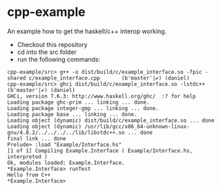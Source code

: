 cpp-example
===========

An example how to get the haskell/c++ interop working.

 * Checkout this repository
 * cd into the src folder
 * run the following commands:

```Shell
cpp-example/src> g++ -o dist/build/c/example_interface.so -fpic -shared c/example_interface.cpp       (b'master'|✔) (daniel)
cpp-example/src> ghci dist/build/c/example_interface.so -lstdc++                                      (b'master'|✔) (daniel)
GHCi, version 7.6.3: http://www.haskell.org/ghc/  :? for help
Loading package ghc-prim ... linking ... done.
Loading package integer-gmp ... linking ... done.
Loading package base ... linking ... done.
Loading object (dynamic) dist/build/c/example_interface.so ... done
Loading object (dynamic) /usr/lib/gcc/x86_64-unknown-linux-gnu/4.8.2/../../../../lib/libstdc++.so ... done
final link ... done
Prelude> :load "Example/Interface.hs"
[1 of 1] Compiling Example.Interface ( Example/Interface.hs, interpreted )
Ok, modules loaded: Example.Interface.
*Example.Interface> runTest
Hello from C++
*Example.Interface> 
```